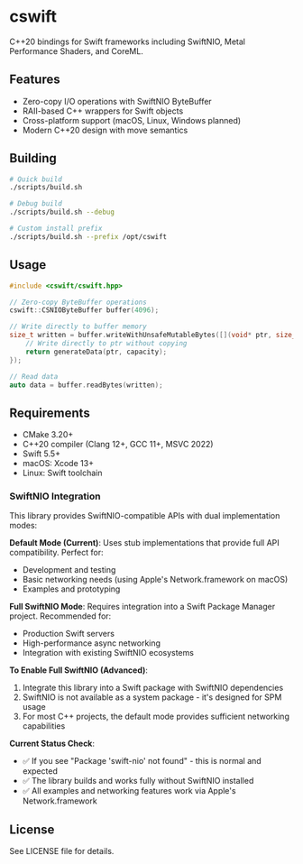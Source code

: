# cswift

C++20 bindings for Swift frameworks including SwiftNIO, Metal Performance Shaders, and CoreML.

## Features

- Zero-copy I/O operations with SwiftNIO ByteBuffer
- RAII-based C++ wrappers for Swift objects
- Cross-platform support (macOS, Linux, Windows planned)
- Modern C++20 design with move semantics

## Building

```bash
# Quick build
./scripts/build.sh

# Debug build
./scripts/build.sh --debug

# Custom install prefix
./scripts/build.sh --prefix /opt/cswift
```

## Usage

```cpp
#include <cswift/cswift.hpp>

// Zero-copy ByteBuffer operations
cswift::CSNIOByteBuffer buffer(4096);

// Write directly to buffer memory
size_t written = buffer.writeWithUnsafeMutableBytes([](void* ptr, size_t capacity) {
    // Write directly to ptr without copying
    return generateData(ptr, capacity);
});

// Read data
auto data = buffer.readBytes(written);
```

## Requirements

- CMake 3.20+
- C++20 compiler (Clang 12+, GCC 11+, MSVC 2022)
- Swift 5.5+
- macOS: Xcode 13+
- Linux: Swift toolchain

### SwiftNIO Integration

This library provides SwiftNIO-compatible APIs with dual implementation modes:

**Default Mode (Current)**: Uses stub implementations that provide full API compatibility. Perfect for:
- Development and testing
- Basic networking needs (using Apple's Network.framework on macOS)
- Examples and prototyping

**Full SwiftNIO Mode**: Requires integration into a Swift Package Manager project. Recommended for:
- Production Swift servers
- High-performance async networking
- Integration with existing SwiftNIO ecosystems

**To Enable Full SwiftNIO (Advanced)**:
1. Integrate this library into a Swift package with SwiftNIO dependencies
2. SwiftNIO is not available as a system package - it's designed for SPM usage
3. For most C++ projects, the default mode provides sufficient networking capabilities

**Current Status Check**:
- ✅ If you see "Package 'swift-nio' not found" - this is normal and expected
- ✅ The library builds and works fully without SwiftNIO installed
- ✅ All examples and networking features work via Apple's Network.framework

## License

See LICENSE file for details.